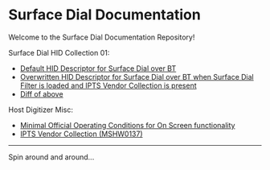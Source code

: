 # Surface Dial Documentation

Welcome to the Surface Dial Documentation Repository!

Surface Dial HID Collection 01:

- [Default HID Descriptor for Surface Dial over BT](DefaultHIDDescriptor.md)
- [Overwritten HID Descriptor for Surface Dial over BT when Surface Dial Filter is loaded and IPTS Vendor Collection is present](OverwrittenHIDDescriptor.md)
- [Diff of above](DiffHIDDescriptor.md)

Host Digitizer Misc:

- [Minimal Official Operating Conditions for On Screen functionality](MinimalOfficialSetupRequirement.md)
- [IPTS Vendor Collection (MSHW0137)](SurfaceDigitizerSpecialCollectionDescriptor.md)

---

Spin around and around...